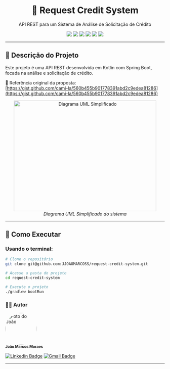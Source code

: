 <h1 align="center">🔎 Request Credit System</h1>
<p align="center">API REST para um Sistema de Análise de Solicitação de Crédito</p>

<p align="center">
    <img src="https://img.shields.io/badge/Java-v17-blue.svg" />
    <img src="https://img.shields.io/badge/Kotlin-v1.7.22-purple.svg" />
    <img src="https://img.shields.io/badge/Spring%20Boot-v3.0.3-brightgreen.svg" />
    <img src="https://img.shields.io/badge/Gradle-v7.6-lightgreen.svg" />
    <img src="https://img.shields.io/badge/H2-v2.1.214-darkblue.svg" />
    <img src="https://img.shields.io/badge/Flyway-v9.5.1-red.svg" />
</p>

---

## 📝 Descrição do Projeto

Este projeto é uma API REST desenvolvida em Kotlin com Spring Boot, focada na análise e solicitação de crédito.

📄 Referência original da proposta:  
[https://gist.github.com/cami-la/560b455b901778391abd2c9edea81286](https://gist.github.com/cami-la/560b455b901778391abd2c9edea81286)

<p align="center">
  <img src="https://i.imgur.com/7phya16.png" height="350" width="450" alt="Diagrama UML Simplificado"/>
  <br />
  <i>Diagrama UML Simplificado do sistema</i>
</p>

---

## 🚀 Como Executar

### Usando o terminal:

```bash
# Clone o repositório
git clone git@github.com:JJOAOMARCOSS/request-credit-system.git

# Acesse a pasta do projeto
cd request-credit-system

# Execute o projeto
./gradlew bootRun
```

<h3>👨‍💻 Autor</h3>

<a href="https://www.linkedin.com/in/joao-marcos-moraes/"> <img src="https://github.com/JJOAOMARCOSS.png" width="100px" style="border-radius: 50%;" alt="Foto do João"/> <br /> <sub><b>João Marcos Moraes</b></sub> </a>

[![Linkedin Badge](https://img.shields.io/badge/-Camila-blue?style=flat-square&logo=Linkedin&logoColor=white&link=https://www.linkedin.com/in/cami-la/)](https://www.linkedin.com/in/joao-marcos-moraes/)
[![Gmail Badge](https://img.shields.io/badge/-camiladsantoscavalcante@gmail.com-c14438?style=flat-square&logo=Gmail&logoColor=white&link=mailto:camiladsantoscavalcante@gmail.com)](mailto:andrmas.10@gmail.com)
<hr>
